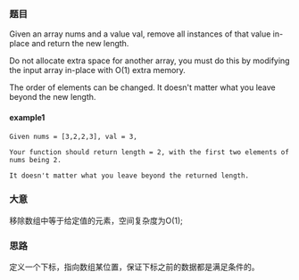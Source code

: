 ### 题目
Given an array nums and a value val, remove all instances of that value in-place and return the new length.<br>

Do not allocate extra space for another array, you must do this by modifying the input array in-place with O(1) extra memory.<br>

The order of elements can be changed. It doesn't matter what you leave beyond the new length.<br>

#### example1
```
Given nums = [3,2,2,3], val = 3,

Your function should return length = 2, with the first two elements of nums being 2.

It doesn't matter what you leave beyond the returned length.
```

### 大意
移除数组中等于给定值的元素，空间复杂度为O(1);

### 思路
定义一个下标，指向数组某位置，保证下标之前的数据都是满足条件的。